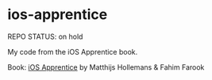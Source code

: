 # ios-apprentice
REPO STATUS: on hold

My code from the iOS Apprentice book.

Book: [iOS Apprentice](https://store.raywenderlich.com/products/ios-apprentice) by Matthijs Hollemans & Fahim Farook
